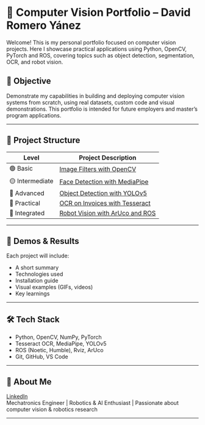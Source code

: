 # 🧠 Computer Vision Portfolio – David Romero Yánez

Welcome! This is my personal portfolio focused on computer vision projects. Here I showcase practical applications using Python, OpenCV, PyTorch and ROS, covering topics such as object detection, segmentation, OCR, and robot vision.

## 🎯 Objective

Demonstrate my capabilities in building and deploying computer vision systems from scratch, using real datasets, custom code and visual demonstrations. This portfolio is intended for future employers and master’s program applications.

---

## 📁 Project Structure

| Level       | Project Description |
|-------------|---------------------|
| 🟢 Basic      | [Image Filters with OpenCV](./basic) |
| 🟡 Intermediate | [Face Detection with MediaPipe](./intermediate) |
| 🔴 Advanced    | [Object Detection with YOLOv5](./advanced) |
| 📄 Practical   | [OCR on Invoices with Tesseract](./practical) |
| 🤖 Integrated  | [Robot Vision with ArUco and ROS](./integrated) |

---

## 🎥 Demos & Results

Each project will include:
- A short summary
- Technologies used
- Installation guide
- Visual examples (GIFs, videos)
- Key learnings

---

## 🛠️ Tech Stack

- Python, OpenCV, NumPy, PyTorch
- Tesseract OCR, MediaPipe, YOLOv5
- ROS (Noetic, Humble), Rviz, ArUco
- Git, GitHub, VS Code

---

## 🔗 About Me

[LinkedIn](https://www.linkedin.com/in/daroyane)  
Mechatronics Engineer | Robotics & AI Enthusiast | Passionate about computer vision & robotics research

---
